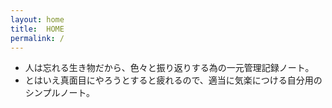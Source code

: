 ```yaml
---
layout: home
title:  HOME
permalink: /
---
```


- 人は忘れる生き物だから、色々と振り返りする為の一元管理記録ノート。
- とはいえ真面目にやろうとすると疲れるので、適当に気楽につける自分用のシンプルノート。
